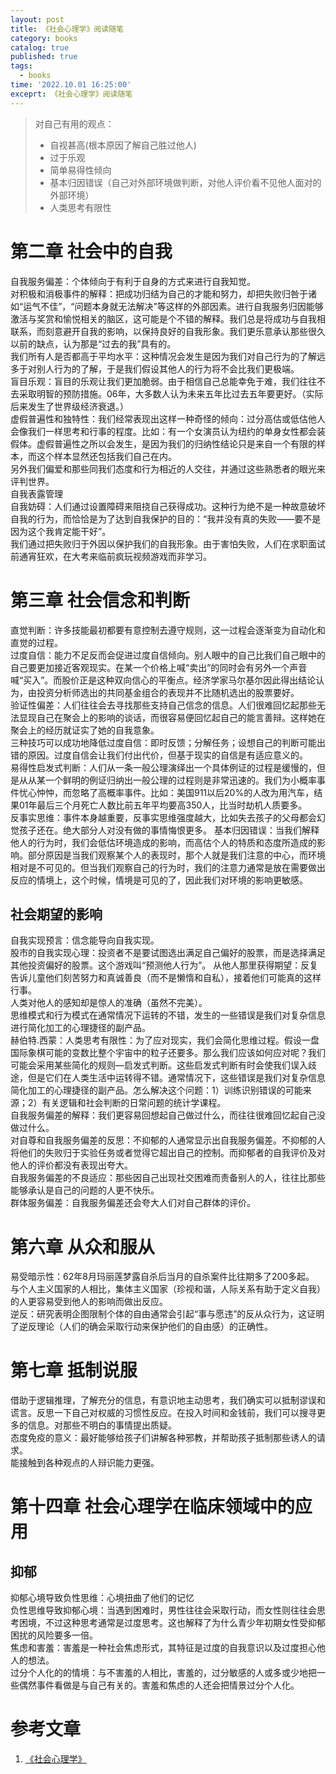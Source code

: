 ```yaml
---
layout: post
title: 《社会心理学》阅读随笔
category: books
catalog: true
published: true
tags:
  - books
time: '2022.10.01 16:25:00'
exceprt: 《社会心理学》阅读随笔
---
```

> 对自己有用的观点：
> - 自视甚高(根本原因了解自己胜过他人)
> - 过于乐观
> - 简单易得性倾向
> - 基本归因错误（自己对外部环境做判断，对他人评价看不见他人面对的外部环境）
> - 人类思考有限性

# 第二章 社会中的自我
自我服务偏差：个体倾向于有利于自身的方式来进行自我知觉。  
对积极和消极事件的解释：把成功归结为自己的才能和努力，却把失败归咎于诸如“运气不佳”，“问题本身就无法解决”等这样的外部因素。进行自我服务归因能够激活与奖赏和愉悦相关的脑区，这可能是个不错的解释。我们总是将成功与自我相联系，而刻意避开自我的影响，以保持良好的自我形象。我们更乐意承认那些很久以前的缺点，认为那是“过去的我”具有的。  
我们所有人是否都高于平均水平：这种情况会发生是因为我们对自己行为的了解远多于对别人行为的了解，于是我们假设其他人的行为将不会比我们更极端。  
盲目乐观：盲目的乐观让我们更加脆弱。由于相信自己总能幸免于难，我们往往不去采取明智的预防措施。06年，大多数人认为未来五年比过去五年要更好。（实际后来发生了世界级经济衰退。）  
虚假普遍性和独特性：我们经常表现出这样一种奇怪的倾向：过分高估或低估他人会像我们一样思考和行事的程度。比如：有一个女演员认为纽约的单身女性都会装假体。虚假普遍性之所以会发生，是因为我们的归纳性结论只是来自一个有限的样本，而这个样本显然还包括我们自己在内。  
另外我们偏爱和那些同我们态度和行为相近的人交往，并通过这些熟悉者的眼光来评判世界。  
自我表露管理  
自我妨碍：人们通过设置障碍来阻挠自己获得成功。这种行为绝不是一种故意破坏自我的行为，而恰恰是为了达到自我保护的目的：“我并没有真的失败——要不是因为这个我肯定能干好”。  
我们通过把失败归于外因以保护我们的自我形象。由于害怕失败，人们在求职面试前通宵狂欢，在大考来临前疯玩视频游戏而非学习。

# 第三章 社会信念和判断
直觉判断：许多技能最初都要有意控制去遵守规则，这一过程会逐渐变为自动化和直觉的过程。  
过度自信：能力不足反而会促进过度自信倾向。别人眼中的自己比我们自己眼中的自己要更加接近客观现实。在某一个价格上喊“卖出”的同时会有另外一个声音喊“买入”。而股价正是这种双向信心的平衡点。经济学家马尔基尔因此得出结论认为，由投资分析师选出的共同基金组合的表现并不比随机选出的股票要好。  
验证性偏差：人们往往会去寻找那些支持自己信念的信息。人们很难回忆起那些无法显现自己在聚会上的影响的谈话，而很容易便回忆起自己的能言善辩。这样她在聚会上的经历就证实了她的自我意象。  
三种技巧可以成功地降低过度自信：即时反馈；分解任务；设想自己的判断可能出错的原因。过度自信会让我们付出代价，但基于现实的自信是有适应意义的。  
易得性启发式判断：人们从一条一般公理演绎出一个具体例证的过程是缓慢的，但是从从某一个鲜明的例证归纳出一般公理的过程则是非常迅速的。我们为小概率事件忧心忡忡，而忽略了高概率事件。比如：美国911以后20%的人改为用汽车，结果01年最后三个月死亡人数比前五年平均要高350人，比当时劫机人质要多。  
反事实思维：事件本身越重要，反事实思维强度越大，比如失去孩子的父母都会幻觉孩子还在。绝大部分人对没有做的事情悔恨更多。  基本归因错误：当我们解释他人的行为时，我们会低估环境造成的影响，而高估个人的特质和态度所造成的影响。部分原因是当我们观察某个人的表现时，那个人就是我们注意的中心，而环境相对是不可见的。但当我们观察自己的行为时，我们的注意力通常是放在需要做出反应的情境上，这个时候，情境是可见的了，因此我们对环境的影响更敏感。

## 社会期望的影响  
自我实现预言：信念能导向自我实现。  
股市的自我实现心理：投资者不是要试图选出满足自己偏好的股票，而是选择满足其他投资偏好的股票。这个游戏叫“预测他人行为”。  从他人那里获得期望：反复告诉儿童他们刻苦努力和真诚善良（而不是懒惰和自私），接着他们可能真的这样行事。  
人类对他人的感知却是惊人的准确（虽然不完美）。  
思维模式和行为模式在通常情况下运转的不错，发生的一些错误是我们对复杂信息进行简化加工的心理捷径的副产品。  
赫伯特.西蒙：人类思考有限性：为了应对现实，我们会简化思维过程。假设一盘国际象棋可能的变数比整个宇宙中的粒子还要多。那么我们应该如何应对呢？我们可能会采用某些简化的规则—启发式判断。这些启发式判断有时会使我们误入歧途，但是它们在人类生活中运转得不错。通常情况下，这些错误是我们对复杂信息简化加工的心理捷径的副产品。怎么解决这个问题：1）训练识别错误的可能来源；2）有关逻辑和社会判断的日常问题的统计学课程。  
自我服务偏差的解释：我们更容易回想起自己做过什么，而往往很难回忆起自己没做过什么。  
对自尊和自我服务偏差的反思：不抑郁的人通常显示出自我服务偏差。不抑郁的人将他们的失败归于实验任务或者觉得它超出自己的控制。而抑郁者的自我评价及对他人的评价都没有表现出夸大。  
自我服务偏差的不良适应：那些因自己出现社交困难而责备别人的人，往往比那些能够承认是自己的问题的人更不快乐。  
群体服务偏差：自我服务偏差还会夸大人们对自己群体的评价。

# 第六章 从众和服从
易受暗示性：62年8月玛丽莲梦露自杀后当月的自杀案件比往期多了200多起。  
与个人主义国家的人相比，集体主义国家（珍视和谐，人际关系有助于定义自我）的人更容易受到他人的影响而做出反应。  
逆反：研究表明企图限制个体的自由通常会引起“事与愿违”的反从众行为，这证明了逆反理论（人们的确会采取行动来保护他们的自由感）的正确性。

# 第七章 抵制说服
借助于逻辑推理，了解充分的信息，有意识地主动思考，我们确实可以抵制谬误和谎言。反思一下自己对权威的习惯性反应。在投入时间和金钱前，我们可以搜寻更多的信息。对那些不明白的事情提出质疑。  
态度免疫的意义：最好能够给孩子们讲解各种邪教，并帮助孩子抵制那些诱人的请求。  
能接触到各种观点的人辩识能力更强。

# 第十四章 社会心理学在临床领域中的应用
## 抑郁  
抑郁心境导致负性思维：心境扭曲了他们的记忆  
负性思维导致抑郁心境：当遇到困难时，男性往往会采取行动，而女性则往往会思考困境，不过这种思考通常是过度思考。这也解释了为什么青少年初期女性受抑郁困扰的风险要多一倍。  
焦虑和害羞：害羞是一种社会焦虑形式，其特征是过度的自我意识以及过度担心他人的想法。  
过分个人化的的情境：与不害羞的人相比，害羞的，过分敏感的人或多或少地把一些偶然事件看做是与自己有关的。害羞和焦虑的人还会把情景过分个人化。

# 参考文章
1. [《社会心理学》](https://book.douban.com/subject/25982198/)
